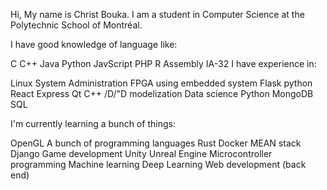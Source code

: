 Hi, My name is Christ Bouka. I am a student in Computer Science at the Polytechnic School of Montréal.

I have good knowledge of language like:

C
C++
Java
Python
JavScript
PHP
R
Assembly IA-32
I have experience in:

Linux System Administration
FPGA using
embedded system
Flask python
React
Express
Qt C++
/D/"D modelization
Data science Python
MongoDB
SQL

I'm currently learning a bunch of things:

OpenGL
A bunch of programming languages
Rust
Docker
MEAN stack
Django
Game development
Unity
Unreal Engine
Microcontroller programming
Machine learning
Deep Learning
Web development (back end)
